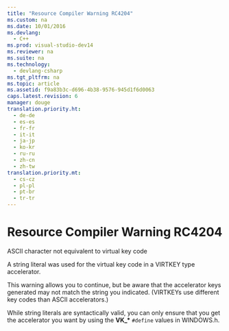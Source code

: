 ```yaml
---
title: "Resource Compiler Warning RC4204"
ms.custom: na
ms.date: 10/01/2016
ms.devlang: 
  - C++
ms.prod: visual-studio-dev14
ms.reviewer: na
ms.suite: na
ms.technology: 
  - devlang-csharp
ms.tgt_pltfrm: na
ms.topic: article
ms.assetid: f9a83b3c-d696-4b38-9576-945d1f6d0063
caps.latest.revision: 6
manager: douge
translation.priority.ht: 
  - de-de
  - es-es
  - fr-fr
  - it-it
  - ja-jp
  - ko-kr
  - ru-ru
  - zh-cn
  - zh-tw
translation.priority.mt: 
  - cs-cz
  - pl-pl
  - pt-br
  - tr-tr
---
```

# Resource Compiler Warning RC4204
ASCII character not equivalent to virtual key code  
  
 A string literal was used for the virtual key code in a VIRTKEY type accelerator.  
  
 This warning allows you to continue, but be aware that the accelerator keys generated may not match the string you indicated. (VIRTKEYs use different key codes than ASCII accelerators.)  
  
 While string literals are syntactically valid, you can only ensure that you get the accelerator you want by using the **VK_\*** `#define` values in WINDOWS.h.